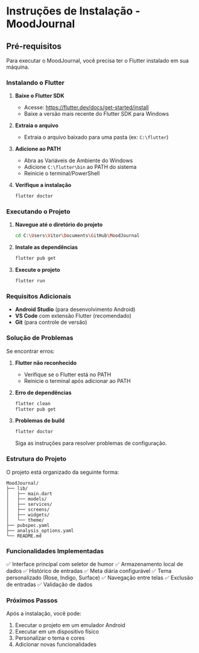 # Instruções de Instalação - MoodJournal

## Pré-requisitos

Para executar o MoodJournal, você precisa ter o Flutter instalado em sua máquina.

### Instalando o Flutter

1. **Baixe o Flutter SDK**

   - Acesse: https://flutter.dev/docs/get-started/install
   - Baixe a versão mais recente do Flutter SDK para Windows

2. **Extraia o arquivo**

   - Extraia o arquivo baixado para uma pasta (ex: `C:\flutter`)

3. **Adicione ao PATH**

   - Abra as Variáveis de Ambiente do Windows
   - Adicione `C:\flutter\bin` ao PATH do sistema
   - Reinicie o terminal/PowerShell

4. **Verifique a instalação**
   ```bash
   flutter doctor
   ```

### Executando o Projeto

1. **Navegue até o diretório do projeto**

   ```bash
   cd C:\Users\Vitor\Documents\GitHub\MoodJournal
   ```

2. **Instale as dependências**

   ```bash
   flutter pub get
   ```

3. **Execute o projeto**
   ```bash
   flutter run
   ```

### Requisitos Adicionais

- **Android Studio** (para desenvolvimento Android)
- **VS Code** com extensão Flutter (recomendado)
- **Git** (para controle de versão)

### Solução de Problemas

Se encontrar erros:

1. **Flutter não reconhecido**

   - Verifique se o Flutter está no PATH
   - Reinicie o terminal após adicionar ao PATH

2. **Erro de dependências**

   ```bash
   flutter clean
   flutter pub get
   ```

3. **Problemas de build**
   ```bash
   flutter doctor
   ```
   Siga as instruções para resolver problemas de configuração.

### Estrutura do Projeto

O projeto está organizado da seguinte forma:

```
MoodJournal/
├── lib/
│   ├── main.dart
│   ├── models/
│   ├── services/
│   ├── screens/
│   ├── widgets/
│   └── theme/
├── pubspec.yaml
├── analysis_options.yaml
└── README.md
```

### Funcionalidades Implementadas

✅ Interface principal com seletor de humor
✅ Armazenamento local de dados
✅ Histórico de entradas
✅ Meta diária configurável
✅ Tema personalizado (Rose, Indigo, Surface)
✅ Navegação entre telas
✅ Exclusão de entradas
✅ Validação de dados

### Próximos Passos

Após a instalação, você pode:

1. Executar o projeto em um emulador Android
2. Executar em um dispositivo físico
3. Personalizar o tema e cores
4. Adicionar novas funcionalidades

